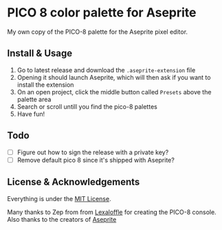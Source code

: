# PICO 8 color palette for Aseprite

My own copy of the PICO-8 palette for the Aseprite pixel editor.

## Install & Usage

1. Go to latest release and download the `.aseprite-extension` file
2. Opening it should launch Aseprite, which will then ask if you want to install the extension
3. On an open project, click the middle button called `Presets` above the palette area
4. Search or scroll untill you find the pico-8 palettes
5. Have fun!

## Todo
- [ ] Figure out how to sign the release with a private key?
- [ ] Remove default pico 8 since it's shipped with Aseprite?

## License & Acknowledgements

Everything is under the [MIT License][mit].

Many thanks to Zep from from [Lexaloffle](https://www.lexaloffle.com/pico-8.php)
for creating the PICO-8 console.
Also thanks to the creators of [Aseprite](https://www.aseprite.org/)

[mit]: http://www.opensource.org/licenses/MIT
